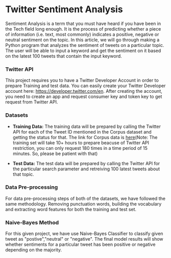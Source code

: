 # Twitter Sentiment Analysis

Sentiment Analysis is a term that you must have heard if you have been in the Tech field long enough. It is the process of predicting whether a piece of information (i.e. text, most commonly) indicates a positive, negative or neutral sentiment on the topic. In this article, we will go through making a Python program that analyzes the sentiment of tweets on a particular topic. The user will be able to input a keyword and get the sentiment on it based on the latest 100 tweets that contain the input keyword.

### Twitter API

This project requires you to have a Twitter Developer Account in order to prepare Training and test data. You can easily create your Twitter Developer account here: https://developer.twitter.com/en. After creating the account, you need to create an app and request consumer key and token key to get request from Twitter API. 

### Datasets

* **Training Data:** The training data will be prepared by calling the Twitter API for each of the Tweet ID mentioned in the Corpus dataset and getting the status for that. The link for Corpus data is [here](https://github.com/karanluthra/twitter-sentiment-training/blob/master/corpus.csv)(Note: The training set will take 10+ hours to prepare beacuse of Twitter API restriction, you can only request 180 times in a time period of 15 minutes. So, please be patient with that)

* **Test Data:** The test data will be prepared by calling the Twitter API for the particular search parameter and retreiving 100 latest tweets about that topic.

### Data Pre-processing

For data pre-processing steps of both of the datasets, we have followed the same methodology. Removing punctuation words, building the vocabulary and extracting word features for both the training and test set.

### Naive-Bayes Method

For this given project, we have use Naive-Bayes Classifier to classify given tweet as "postive","neutral" or "negative". The final model results will show whether sentiments for a particular tweet has been positive or negative depending on the majority.
